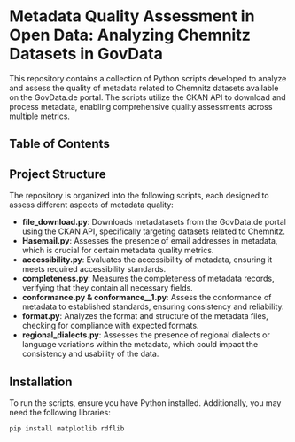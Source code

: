 # Metadata Quality Assessment in Open Data: Analyzing Chemnitz Datasets in GovData

This repository contains a collection of Python scripts developed to analyze and assess the quality of metadata related to Chemnitz datasets available on the GovData.de portal.
The scripts utilize the CKAN API to download and process metadata, enabling comprehensive quality assessments across multiple metrics.

## Table of Contents

## Project Structure

The repository is organized into the following scripts, each designed to assess different aspects of metadata quality:

- **file_download.py**: Downloads metadatasets from the GovData.de portal using the CKAN API, specifically targeting datasets related to Chemnitz.
- **Hasemail.py**: Assesses the presence of email addresses in metadata, which is crucial for certain metadata quality metrics.
- **accessibility.py**: Evaluates the accessibility of metadata, ensuring it meets required accessibility standards.
- **completeness.py**: Measures the completeness of metadata records, verifying that they contain all necessary fields.
- **conformance.py & conformance__1.py**: Assess the conformance of metadata to established standards, ensuring consistency and reliability.
- **format.py**: Analyzes the format and structure of the metadata files, checking for compliance with expected formats.
- **regional_dialects.py**: Assesses the presence of regional dialects or language variations within the metadata, which could impact the consistency and usability of the data.

## Installation

To run the scripts, ensure you have Python installed. Additionally, you may need the following libraries:

```bash
pip install matplotlib rdflib
